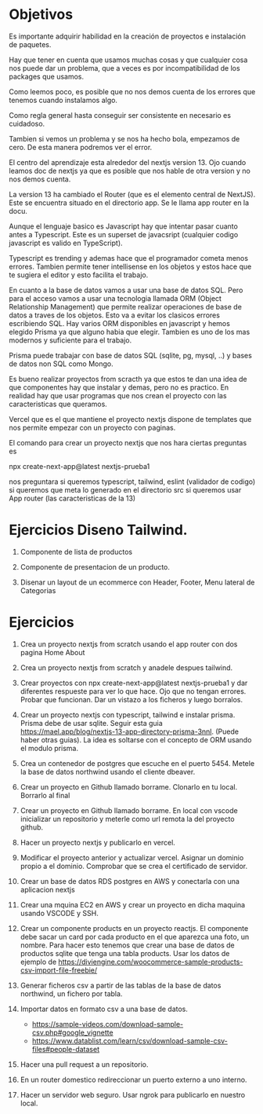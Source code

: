 # Objetivos

Es importante adquirir habilidad en la creación de proyectos e instalación de paquetes.

Hay que tener en cuenta que usamos muchas cosas y que cualquier cosa nos puede dar un  problema, que a veces es por incompatibilidad de los packages que usamos.

Como leemos poco, es posible que no nos demos cuenta de los errores que tenemos cuando instalamos algo.

Como regla general hasta conseguir ser consistente en necesario es cuidadoso.

Tambien si vemos un problema y se nos ha hecho bola, empezamos de cero. De esta manera podremos ver el error.

El centro del aprendizaje esta alrededor del nextjs version 13. Ojo cuando leamos doc de nextjs ya que es posible que nos hable de otra version y no nos demos cuenta.

La version 13 ha cambiado el Router (que es el elemento central de NextJS). Este se encuentra situado en el directorio app. Se le llama app router en la docu.

Aunque el lenguaje basico es Javascript hay que intentar pasar cuanto antes a Typescript. Este es un superset de javacsript (cualquier codigo javascript es valido en TypeScript).

Typescript es trending y ademas hace que el programador cometa menos errores. Tambien permite tener intellisense en los objetos y estos hace que te sugiera el editor y esto facilita el trabajo.

En cuanto a la base de datos vamos a usar una base de datos SQL. Pero para el acceso vamos a usar una tecnologia llamada ORM (Object Relationship Management) que permite realizar operaciones de base de datos a traves de los objetos. Esto va a evitar los clasicos errores escribiendo SQL. Hay varios ORM disponibles en javascript y hemos elegido Prisma ya que alguno habia que elegir. Tambien es uno de los mas modernos y suficiente para el trabajo.

Prisma puede trabajar con base de datos SQL (sqlite, pg, mysql, ..) y bases de datos non SQL como Mongo.

Es bueno realizar proyectos from scracth ya que estos te dan una idea de que componentes hay que instalar y demas, pero no es practico. En realidad hay que usar programas que nos crean el proyecto con las caracteristicas que queramos. 

Vercel que es el que mantiene el proyecto nextjs dispone de templates que nos permite empezar con un proyecto con paginas.


El comando para crear un proyecto nextjs que nos hara ciertas preguntas es

npx create-next-app@latest nextjs-prueba1

nos preguntara si queremos typescript, tailwind, eslint (validador de codigo)
si queremos que meta lo generado en el directorio src
si queremos usar App router (las caracteristicas de la 13)

# Ejercicios Diseno Tailwind.

1. Componente de lista de productos

2. Componente de presentacion de un producto.

3. Disenar un layout de un ecommerce  con Header, Footer, Menu lateral de Categorias 

# Ejercicios

1. Crea un proyecto nextjs from scratch usando el app router con dos pagina Home About

2. Crea un proyecto nextjs from scratch y anadele despues tailwind. 

3. Crear proyectos con npx create-next-app@latest nextjs-prueba1 y dar diferentes respueste para ver lo que hace. Ojo que no tengan errores. Probar que funcionan. Dar un vistazo a los ficheros y luego borralos.

4. Crear un proyecto nextjs con typescript, tailwind  e instalar prisma. Prisma debe de usar sqlite. Seguir esta guia https://mael.app/blog/nextjs-13-app-directory-prisma-3nnl. (Puede haber otras guias). La idea es soltarse con el concepto de ORM usando el modulo prisma.

5. Crea un contenedor de postgres que escuche en el puerto 5454. Metele la base de datos northwind usando el cliente dbeaver.

6. Crear un proyecto en Github llamado borrame. Clonarlo en tu local. Borrarlo al final

7. Crear un proyecto en Github llamado borrame. En local con vscode inicializar un repositorio y meterle como url remota la del proyecto github.

8. Hacer un proyecto nextjs y publicarlo en vercel.

9. Modificar el proyecto anterior y actualizar vercel. Asignar un dominio propio a el dominio. Comprobar que se crea el certificado de servidor.

10. Crear un base de datos RDS postgres en AWS y conectarla con una aplicacion nextjs

11. Crear una mquina EC2 en AWS y crear un proyecto en dicha maquina usando VSCODE y SSH.

12. Crear un componente products en un proyecto reactjs. El componente debe sacar un card por cada producto en el que aparezca una foto, un nombre. Para hacer esto tenemos que crear una base de datos de productos sqlite que tenga una tabla products. Usar los datos de ejemplo de https://diviengine.com/woocommerce-sample-products-csv-import-file-freebie/

13. Generar ficheros csv a partir de las tablas de la base de datos northwind, un fichero por tabla.

14. Importar datos en formato csv a una base de datos. 
    * https://sample-videos.com/download-sample-csv.php#google_vignette
    * https://www.datablist.com/learn/csv/download-sample-csv-files#people-dataset

16. Hacer una pull request a un repositorio.

17. En un router domestico redireccionar un puerto externo a uno interno.

18. Hacer un servidor web seguro. Usar ngrok para publicarlo en nuestro local.